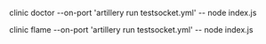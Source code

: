 clinic doctor --on-port 'artillery run testsocket.yml' -- node index.js

clinic flame --on-port 'artillery run testsocket.yml' -- node index.js